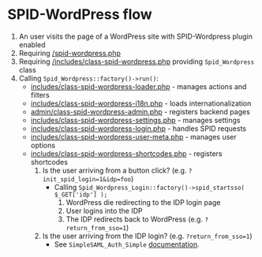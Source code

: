 # SPID-WordPress flow 

1. An user visits the page of a WordPress site with SPID-Wordpress plugin enabled
2. Requiring [/spid-wordpress.php](spid-wordpress/spid-wordpress.php)
3. Requiring [/includes/class-spid-wordpress.php](spid-wordpress/includes/class-spid-wordpress.php) providing `Spid_Wordpress` class
4. Calling `Spid_Wordpress::factory()->run()`:
    * [includes/class-spid-wordpress-loader.php](spid-wordpress/includes/class-spid-wordpress-loader.php) - manages actions and filters
    * [includes/class-spid-wordpress-i18n.php](spid-wordpress/includes/class-spid-wordpress-i18n.php) - loads internationalization
    * [admin/class-spid-wordpress-admin.php](spid-wordpress/admin/class-spid-wordpress-admin.php) - registers backend pages
    * [includes/class-spid-wordpress-settings.php](spid-wordpress/admin/class-spid-wordpress-settings.php) - manages settings
    * [includes/class-spid-wordpress-login.php](spid-wordpress/includes/class-spid-wordpress-login.php) - handles SPID requests
    * [includes/class-spid-wordpress-user-meta.php](spid-wordpress/includes/class-spid-wordpress-user-meta.php) - manages user options
    * [includes/class-spid-wordpress-shortcodes.php](spid-wordpress/includes/class-spid-wordpress-shortcodes.php) - registers shortcodes
        1. Is the user arriving from a button click? (e.g. `?init_spid_login=1&idp=foo`)
            * Calling `Spid_Wordpress_Login::factory()->spid_startsso( $_GET['idp'] );`
                1. WordPress die redirecting to the IDP login page
                2. User logins into the IDP
                3. The IDP redirects back to WordPress (e.g. `?return_from_sso=1`)
        2. Is the user arriving from the IDP login? (e.g. `?return_from_sso=1`)
            * See `SimpleSAML_Auth_Simple` [documentation](https://simplesamlphp.org/docs/stable/simplesamlphp-sp-api).
